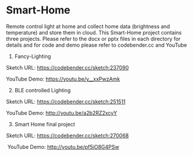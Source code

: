 # Smart-Home
Remote control light at home and collect home data (brightness and temperature) and store them in cloud.
This Smart-Home project contains three projects.
Please refer to the docx or pptx files in each directory for details and for code and demo please refer 
to codebender.cc and YouTube

1. Fancy-Lighting

  Sketch URL:	https://codebender.cc/sketch:237090
  
  YouTube Demo: https://youtu.be/y__xxPwzAmk
  
2. BLE controlled Lighting

  Sketch URL:	 https://codebender.cc/sketch:251511
  
  YouTube Demo:  http://youtu.be/a2b2RZ2xcyY
  
3. Smart Home final project

  Sketch URL: https://codebender.cc/sketch:270068
	
  YouTube Demo: http://youtu.be/pf5iO8G4PSw



